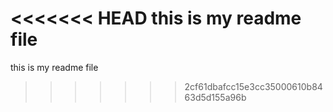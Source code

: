 <<<<<<< HEAD
this is my readme file
=======
this is my readme file
>>>>>>> 2cf61dbafcc15e3cc35000610b8463d5d155a96b
